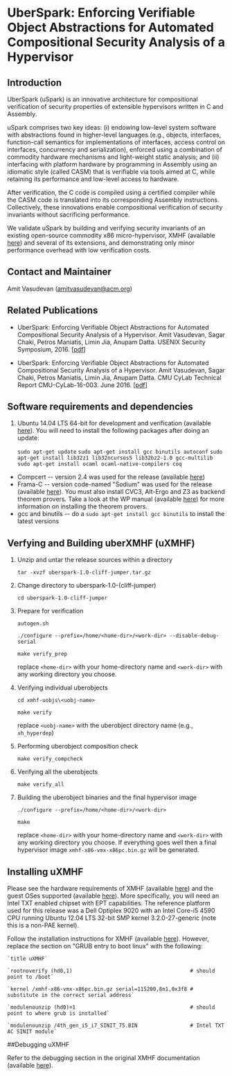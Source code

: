 # UberSpark: Enforcing Verifiable Object Abstractions for Automated Compositional Security Analysis of a Hypervisor

## Introduction
UberSpark (uSpark) is an innovative architecture for
compositional verification of security properties of extensible
hypervisors written in C and Assembly.

uSpark comprises two key ideas: 
(i) endowing low-level system software with abstractions found 
in higher-level languages (e.g., objects,
interfaces, function-call semantics for implementations of
interfaces, access control on interfaces, concurrency and
serialization), enforced using a combination of commodity
hardware mechanisms and light-weight static analysis; and
(ii) interfacing with platform hardware by programming
in Assembly using an idiomatic style (called CASM) that is
verifiable via tools aimed at C, while retaining its performance
and low-level access to hardware.

After verification, the C code is compiled using a
certified compiler while the CASM code is translated into its
corresponding Assembly instructions.
Collectively, these innovations
enable compositional verification of security invariants without
sacrificing performance.

We validate uSpark by building and verifying security invariants of an 
existing open-source commodity x86 micro-hypervisor, XMHF (available [here](http://xmhf.org))
and several of its extensions, and demonstrating only minor
performance overhead with low verification costs.


## Contact and Maintainer
Amit Vasudevan (amitvasudevan@acm.org)


## Related Publications

* UberSpark: Enforcing Verifiable Object Abstractions for Automated Compositional Security Analysis of a Hypervisor. Amit Vasudevan, Sagar Chaki, Petros Maniatis, Limin Jia, Anupam Datta. USENIX Security Symposium, 2016. [[pdf](http://hypcode.org/paper-uberspark-xmhf-USENIXSEC-2016.pdf)]

* UberSpark: Enforcing Verifiable Object Abstractions for Automated Compositional Security Analysis of a Hypervisor. Amit Vasudevan, Sagar Chaki, Petros Maniatis, Limin Jia, Anupam Datta. CMU CyLab Technical Report CMU-CyLab-16-003. June 2016. [[pdf](http://hypcode.org/tr_CMUCyLab16003.pdf)]


## Software requirements and dependencies
1.	Ubuntu 14.04 LTS 64-bit for development and verification (available [here](http://releases.ubuntu.com/14.04/)).
   	You will need to install the following packages after doing an update:
   	
   	`sudo apt-get update`
   	`sudo apt-get install gcc binutils autoconf` 
   	`sudo apt-get install lib32z1 lib32ncurses5 lib32bz2-1.0 gcc-multilib`
	`sudo apt-get install ocaml ocaml-native-compilers coq`
   	

* Compcert -- version 2.4 was used for the release (available [here](http://compcert.inria.fr/release/compcert-2.4.tgz))
* Frama-C -- version code-named "Sodium" was used for the release (available [here](http://frama-c.com/download_sodium.html)). You must also install CVC3, Alt-Ergo and Z3 as backend theorem provers. Take a look at the WP manual (available [here](http://frama-c.com/download/wp-manual-Sodium-20150201.pdf)) for more information on installing the theorem provers.
* gcc and binutils -- do a `sudo apt-get install gcc binutils` to install the latest versions

## Verfying and Building uberXMHF (uXMHF)

1. Unzip and untar the release sources within a directory
   
   `tar -xvzf uberspark-1.0-cliff-jumper.tar.gz`

2. Change directory to uberspark-1.0-(cliff-jumper)
   
   `cd uberspark-1.0-cliff-jumper`

3. Prepare for verification
   
    `autogen.sh`
   
    `./configure --prefix=/home/<home-dir>/<work-dir> --disable-debug-serial`
      
    `make verify_prep`

   replace `<home-dir>` with your home-directory name and `<work-dir>` with any working directory you choose.

4. Verifying individual uberobjects
   
   `cd xmhf-uobjs\<uobj-name>`
   
   `make verify`

   replace `<uobj-name>` with the uberobject directory name (e.g., `xh_hyperdep`)

5. Performing uberobject composition check

   `make verify_compcheck`

6. Verifying all the uberobjects

   `make verify_all`

7. Building the uberobject binaries and the final hypervisor image

    `./configure --prefix=/home/<home-dir>/<work-dir>`
      
    `make`

   replace `<home-dir>` with your home-directory name and `<work-dir>` with any working directory you choose. If everything goes well then a final hypervisor image `xmhf-x86-vmx-x86pc.bin.gz` will be generated.

## Installing uXMHF

Please see the hardware requirements of XMHF (available [here](http://xmhf.sourceforge.net/doc/xmhf/doc/hardware-requirements.md.html)) and the guest OSes supported (available [here](http://xmhf.sourceforge.net/doc/xmhf/doc/supported-OS.md.html)). More specifically, you will need an Intel TXT enabled chipset with EPT capabilities. The reference platform used for this release was a Dell Optiplex 9020 with an Intel Core-i5 4590 CPU running Ubuntu 12.04 LTS 32-bit SMP kernel  3.2.0-27-generic (note this is a non-PAE kernel).

Follow the installation instructions for XMHF (available [here](http://xmhf.sourceforge.net/doc/xmhf/doc/installing-xmhf.md.html)). However, replace the section on "GRUB entry to boot linux" with the following:

    `title uXMHF`
   
    `rootnoverify (hd0,1)                                      # should point to /boot`
   
    `kernel /xmhf-x86-vmx-x86pc.bin.gz serial=115200,8n1,0x3f8 # substitute in the correct serial address`
   
    `modulenounzip (hd0)+1                                     # should point to where grub is installed`
   
    `modulenounzip /4th_gen_i5_i7_SINIT_75.BIN                 # Intel TXT AC SINIT module`


##Debugging uXMHF

Refer to the debugging section in the original XMHF documentation (available [here](http://xmhf.sourceforge.net/doc/xmhf/doc/debugging-xmhf.md.html)).
